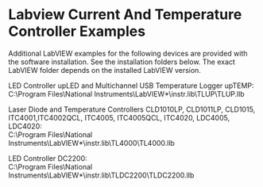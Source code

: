 # Labview Current And Temperature Controller Examples

Additional LabVIEW examples for the following devices are provided with the software installation.
See the installation folders below. The exact LabVIEW folder depends on the installed LabVIEW version.

LED Controller upLED and Multichannel USB Temperature Logger upTEMP:\
C:\Program Files\National Instruments\LabVIEW*\instr.lib\TLUP\TLUP.llb

Laser Diode and Temperature Controllers CLD1010LP, CLD1011LP, CLD1015, ITC4001,ITC4002QCL, ITC4005, ITC4005QCL, ITC4020, LDC4005, LDC4020:\
C:\Program Files\National Instruments\LabVIEW*\instr.lib\TL4000\TL4000.llb

LED Controller DC2200:\
C:\Program Files\National Instruments\LabVIEW*\instr.lib\TLDC2200\TLDC2200.llb


